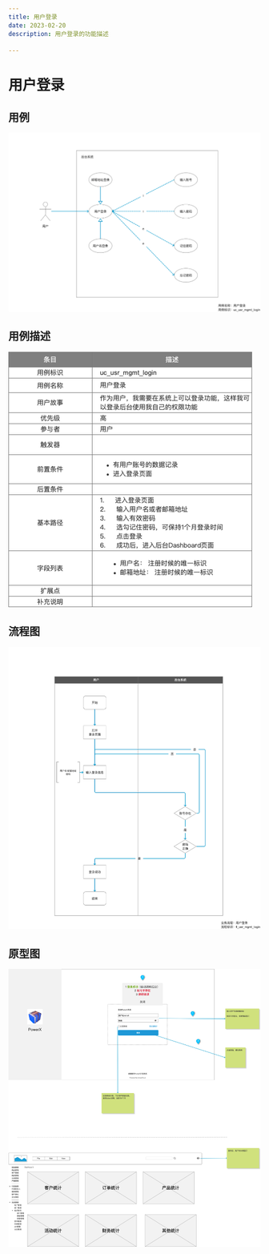 ```yaml
---
title: 用户登录
date: 2023-02-20
description: 用户登录的功能描述

---
```


# 用户登录


## 用例

![](../../../images/uc_usr_mgmt_login.png)

## 用例描述

![](../../../images/uc_desc_usr_mgmt-login.png)

## 流程图

![](../../../images/fl_usr_mgmt_login.png)

## 原型图

![](../../../images/pt_usr_mgmt_login.png)